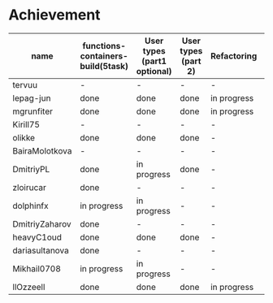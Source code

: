 # Achievement
| name | functions-containers-build(5task) | User types (part1 optional) | User types (part 2) | Refactoring| Overload |
| ------ | ------ | ------ | ------ | ------ | ------ |
| tervuu | - | - | - | - | - |
| lepag-jun | done | done | done | in progress | done |
| mgrunfiter | done | done | done | in progress | done |
| Kirill75 |- | - | - | - | - |
| olikke  | done | done | done | - | done |
| BairaMolotkova |- | - | - | - | - |
| DmitriyPL | done | in progress | done | - | - |
| zloirucar | done | - | - | - |- |
| dolphinfx | in progress | in progress | - | - |- |
| DmitriyZaharov | done | - | - | - |- |
| heavyC1oud | done | done | done | - |- |
| dariasultanova | done | - | - | - |- |
| Mikhail0708| in progress | in progress | - | - |- |
| llOzzeell | done | done | done | in progress | done |
